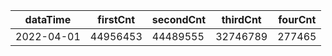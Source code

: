 |dataTime|firstCnt|secondCnt|thirdCnt|fourCnt|
|-|-|-|-|-|
|2022-04-01|44956453|44489555|32746789|277465|